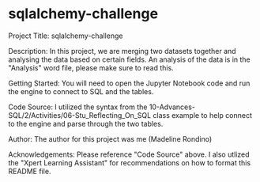 # sqlalchemy-challenge

Project Title: sqlalchemy-challenge

Description: In this project, we are merging two datasets together and analysing the data based on certain fields. An analysis of the data is in the "Analysis" word file, please make sure to read this.

Getting Started: You will need to open the Jupyter Notebook code and run the engine to connect to SQL and the tables.

Code Source: I utilized the syntax from the 10-Advances-SQL/2/Activities/06-Stu_Reflecting_On_SQL class example to help connect to the engine and parse through the two tables. 

Author: The author for this project was me (Madeline Rondino)

Acknowledgements: Please reference "Code Source" above. I also utlized the "Xpert Learning Assistant" for recommendations on how to format this README file.
